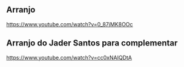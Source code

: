 ## Arranjo
https://www.youtube.com/watch?v=0_87jMK8OOc

## Arranjo do Jader Santos para complementar
https://www.youtube.com/watch?v=cc0xNAIQDtA
